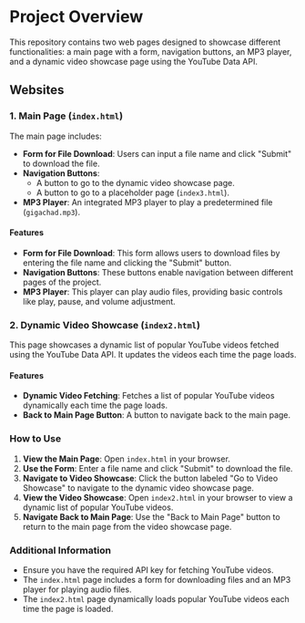 # Project Overview

This repository contains two web pages designed to showcase different functionalities: a main page with a form, navigation buttons, an MP3 player, and a dynamic video showcase page using the YouTube Data API.

## Websites

### 1. Main Page (`index.html`)

The main page includes:
- **Form for File Download**: Users can input a file name and click "Submit" to download the file.
- **Navigation Buttons**: 
  - A button to go to the dynamic video showcase page.
  - A button to go to a placeholder page (`index3.html`).
- **MP3 Player**: An integrated MP3 player to play a predetermined file (`gigachad.mp3`).

#### Features

- **Form for File Download**: This form allows users to download files by entering the file name and clicking the "Submit" button.
- **Navigation Buttons**: These buttons enable navigation between different pages of the project.
- **MP3 Player**: This player can play audio files, providing basic controls like play, pause, and volume adjustment.

### 2. Dynamic Video Showcase (`index2.html`)

This page showcases a dynamic list of popular YouTube videos fetched using the YouTube Data API. It updates the videos each time the page loads.

#### Features

- **Dynamic Video Fetching**: Fetches a list of popular YouTube videos dynamically each time the page loads.
- **Back to Main Page Button**: A button to navigate back to the main page.

### How to Use

1. **View the Main Page**: Open `index.html` in your browser.
2. **Use the Form**: Enter a file name and click "Submit" to download the file.
3. **Navigate to Video Showcase**: Click the button labeled "Go to Video Showcase" to navigate to the dynamic video showcase page.
4. **View the Video Showcase**: Open `index2.html` in your browser to view a dynamic list of popular YouTube videos.
5. **Navigate Back to Main Page**: Use the "Back to Main Page" button to return to the main page from the video showcase page.

### Additional Information

- Ensure you have the required API key for fetching YouTube videos.
- The `index.html` page includes a form for downloading files and an MP3 player for playing audio files.
- The `index2.html` page dynamically loads popular YouTube videos each time the page is loaded.
